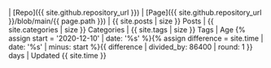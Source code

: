| [Repo]({{ site.github.repository_url }}) | [Page]({{ site.github.repository_url }}/blob/main/{{ page.path }}) | {{ site.posts | size }} Posts | {{ site.categories | size }} Categories | {{ site.tags | size }} Tags | Age {% assign start = '2020-12-10' | date: '%s' %}{% assign difference = site.time | date: '%s' | minus: start %}{{ difference | divided_by: 86400 | round: 1 }} days | Updated {{ site.time }}
